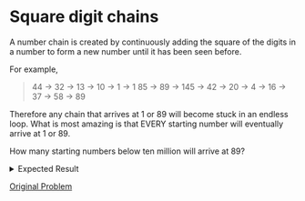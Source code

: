 # Square digit chains

A number chain is created by continuously adding the square of the digits in a number to form a new number until it has been seen before.

For example,

> 44 → 32 → 13 → 10 → 1 → 1
> 85 → 89 → 145 → 42 → 20 → 4 → 16 → 37 → 58 → 89

Therefore any chain that arrives at 1 or 89 will become stuck in an endless loop. What is most amazing is that EVERY starting number will eventually arrive at 1 or 89.

How many starting numbers below ten million will arrive at 89?

<details> 
<summary>Expected Result</summary>
```
```
</details>

[Original Problem](https://projecteuler.net/problem=92)
